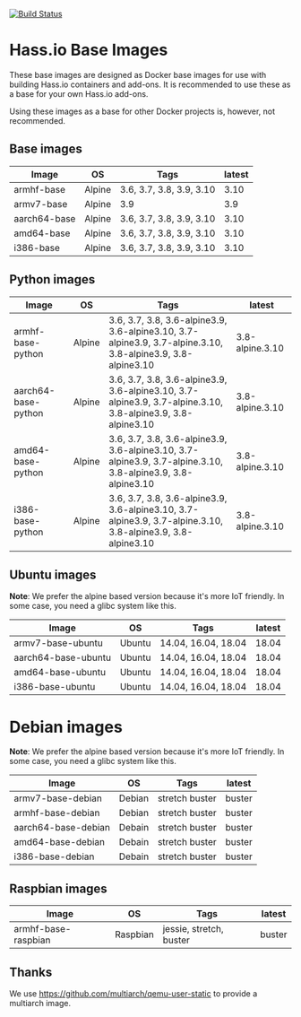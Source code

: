 [![Build Status](https://dev.azure.com/home-assistant/Hass.io/_apis/build/status/base?branchName=master)](https://dev.azure.com/home-assistant/Hass.io/_build/latest?definitionId=3&branchName=master)

# Hass.io Base Images

These base images are designed as Docker base images for use with building Hass.io containers and add-ons.
It is recommended to use these as a base for your own Hass.io add-ons. 

Using these images as a base for other Docker projects is, however, not recommended.

## Base images

| Image | OS | Tags | latest |
|-------|----|------|--------|
| armhf-base | Alpine | 3.6, 3.7, 3.8, 3.9, 3.10 | 3.10 |
| armv7-base | Alpine | 3.9 | 3.9 |
| aarch64-base | Alpine | 3.6, 3.7, 3.8, 3.9, 3.10 | 3.10 |
| amd64-base | Alpine | 3.6, 3.7, 3.8, 3.9, 3.10 | 3.10 |
| i386-base | Alpine | 3.6, 3.7, 3.8, 3.9, 3.10 | 3.10 |

## Python images

| Image | OS | Tags | latest |
|-------|----|------|--------|
| armhf-base-python | Alpine | 3.6, 3.7, 3.8, 3.6-alpine3.9, 3.6-alpine3.10, 3.7-alpine3.9, 3.7-alpine.3.10, 3.8-alpine3.9, 3.8-alpine3.10 | 3.8-alpine.3.10 |
| aarch64-base-python | Alpine | 3.6, 3.7, 3.8, 3.6-alpine3.9, 3.6-alpine3.10, 3.7-alpine3.9, 3.7-alpine.3.10, 3.8-alpine3.9, 3.8-alpine3.10 | 3.8-alpine.3.10 |
| amd64-base-python | Alpine | 3.6, 3.7, 3.8, 3.6-alpine3.9, 3.6-alpine3.10, 3.7-alpine3.9, 3.7-alpine.3.10, 3.8-alpine3.9, 3.8-alpine3.10 | 3.8-alpine.3.10 |
| i386-base-python | Alpine | 3.6, 3.7, 3.8, 3.6-alpine3.9, 3.6-alpine3.10, 3.7-alpine3.9, 3.7-alpine.3.10, 3.8-alpine3.9, 3.8-alpine3.10 | 3.8-alpine.3.10 |

## Ubuntu images

**Note**: We prefer the alpine based version because it's more IoT friendly. In some case, you need a glibc system like this.

| Image | OS | Tags | latest |
|-------|----|------|--------|
| armv7-base-ubuntu | Ubuntu | 14.04, 16.04, 18.04 | 18.04 |
| aarch64-base-ubuntu | Ubuntu | 14.04, 16.04, 18.04 | 18.04 |
| amd64-base-ubuntu | Ubuntu | 14.04, 16.04, 18.04 | 18.04 |
| i386-base-ubuntu | Ubuntu | 14.04, 16.04, 18.04 | 18.04 |

# Debian images

**Note**: We prefer the alpine based version because it's more IoT friendly. In some case, you need a glibc system like this.

| Image | OS | Tags | latest |
|-------|----|------|--------|
| armv7-base-debian | Debian | stretch buster | buster |
| armhf-base-debian | Debian | stretch buster | buster |
| aarch64-base-debian | Debain | stretch buster | buster |
| amd64-base-debian | Debain | stretch buster | buster |
| i386-base-debian | Debain | stretch buster | buster |

## Raspbian images

| Image | OS | Tags | latest |
|-------|----|------|--------|
| armhf-base-raspbian | Raspbian | jessie, stretch, buster | buster |

## Thanks

We use https://github.com/multiarch/qemu-user-static to provide a multiarch image.
